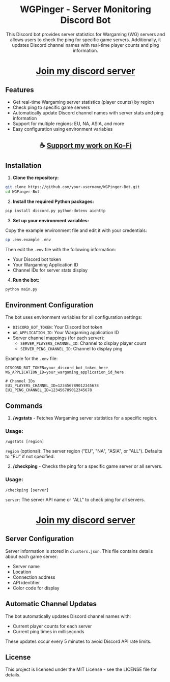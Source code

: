<div align="center">

# WGPinger - Server Monitoring Discord Bot

This Discord bot provides server statistics for Wargaming (WG) servers and allows users to check the ping for specific game servers. Additionally, it updates Discord channel names with real-time player counts and ping information.

</div>

<div align="center">

# [Join my discord server](https://thatsinewave.github.io/Discord-Redirect/)

</div>

## Features

- Get real-time Wargaming server statistics (player counts) by region
- Check ping to specific game servers 
- Automatically update Discord channel names with server stats and ping information
- Support for multiple regions: EU, NA, ASIA, and more
- Easy configuration using environment variables

<div align="center">

## ☕ [Support my work on Ko-Fi](https://ko-fi.com/thatsinewave)

</div>

## Installation

1. **Clone the repository:**

```bash
git clone https://github.com/your-username/WGPinger-Bot.git
cd WGPinger-Bot
```

2. **Install the required Python packages:**

```bash
pip install discord.py python-dotenv aiohttp
```

3. **Set up your environment variables:**

Copy the example environment file and edit it with your credentials:

```bash
cp .env.example .env
```

Then edit the `.env` file with the following information:
- Your Discord bot token
- Your Wargaming Application ID
- Channel IDs for server stats display

4. **Run the bot:**

```bash
python main.py
```

## Environment Configuration

The bot uses environment variables for all configuration settings:

- `DISCORD_BOT_TOKEN`: Your Discord bot token
- `WG_APPLICATION_ID`: Your Wargaming application ID
- Server channel mappings (for each server):
  - `SERVER_PLAYERS_CHANNEL_ID`: Channel to display player count
  - `SERVER_PING_CHANNEL_ID`: Channel to display ping

Example for the `.env` file:

```
DISCORD_BOT_TOKEN=your_discord_bot_token_here
WG_APPLICATION_ID=your_wargaming_application_id_here

# Channel IDs
EU1_PLAYERS_CHANNEL_ID=123456789012345678
EU1_PING_CHANNEL_ID=123456789012345678
```

## Commands

1. **/wgstats** - Fetches Wargaming server statistics for a specific region.

### Usage:

```
/wgstats [region]
```

`region` (optional): The server region ("EU", "NA", "ASIA", or "ALL"). Defaults to "EU" if not specified.

2. **/checkping** - Checks the ping for a specific game server or all servers.

### Usage:

```
/checkping [server]
```

`server`: The server API name or "ALL" to check ping for all servers.

<div align="center">

# [Join my discord server](https://discord.gg/2nHHHBWNDw)

</div>

## Server Configuration

Server information is stored in `clusters.json`. This file contains details about each game server:
- Server name
- Location
- Connection address
- API identifier
- Color code for display

## Automatic Channel Updates

The bot automatically updates Discord channel names with:
- Current player counts for each server
- Current ping times in milliseconds

These updates occur every 5 minutes to avoid Discord API rate limits.

## License

This project is licensed under the MIT License - see the LICENSE file for details.
